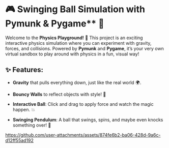 # 🎮 **Swinging Ball Simulation** with Pymunk & Pygame** 🚀

Welcome to the **Physics Playground!** 🌟 This project is an exciting interactive physics simulation where you can experiment with gravity, forces, and collisions. Powered by **Pymunk** and **Pygame**, it’s your very own virtual sandbox to play around with physics in a fun, visual way!

## ✨ **Features**:

- **Gravity** that pulls everything down, just like the real world 🌍.
  
- **Bouncy Walls** to reflect objects with style! 🏓
  
- **Interactive Ball**: Click and drag to apply force and watch the magic happen. 💥
  
- **Swinging Pendulum**: A ball that swings, spins, and maybe even knocks something over! 🔄



https://github.com/user-attachments/assets/874fe6b2-ba06-428d-9a6c-d12ff55ad192

